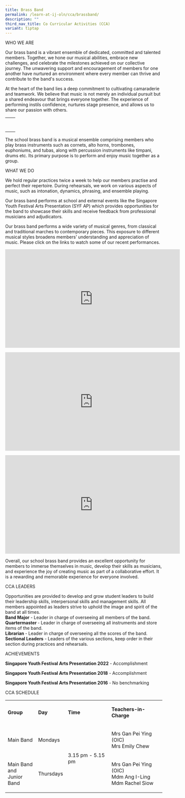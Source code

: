 ```yaml
---
title: Brass Band
permalink: /learn-at-ij-oln/cca/brassband/
description: ""
third_nav_title: Co Curricular Activities (CCA)
variant: tiptap
---
```

<p>WHO WE ARE</p><p>Our brass band is a vibrant ensemble of dedicated, committed and talented members. Together, we hone our musical abilities, embrace new challenges, and celebrate the milestones achieved on our collective journey. The unwavering support and encouragement of members for one another have nurtured an environment where every member can thrive and contribute to the band's success.</p><p>At the heart of the band lies a deep commitment to cultivating camaraderie and teamwork. We believe that music is not merely an individual pursuit but a shared endeavour that brings everyone together. The experience of performing instils confidence, nurtures stage presence, and allows us to share our passion with others.</p><table><tbody><tr><td rowspan="1" colspan="1"><p></p></td><td rowspan="1" colspan="1"><p></p></td></tr><tr><td rowspan="1" colspan="1"><p></p></td><td rowspan="1" colspan="1"><p></p></td></tr></tbody></table><p>The school brass band is a musical ensemble comprising members who play brass instruments such as cornets, alto horns, trombones, euphoniums, and tubas, along with percussion instruments like timpani, drums etc. Its primary purpose is to perform and enjoy music together as a group.</p><p>WHAT WE DO</p><p>We hold regular practices twice a week to help our members practise and perfect their repertoire. During rehearsals, we work on various aspects of music, such as intonation, dynamics, phrasing, and ensemble playing.</p><p>Our brass band performs at school and external events like the Singapore Youth Festival Arts Presentation (SYF AP) which provides opportunities for the band to showcase their skills and receive feedback from professional musicians and adjudicators.</p><p>Our brass band performs a wide variety of musical genres, from classical and traditional marches to contemporary pieces. This exposure to different musical styles broadens members’ understanding and appreciation of music. Please click on the links to watch some of our recent performances.</p><div class="iframe-wrapper"><iframe height="315" width="560" allowfullscreen="true" frameborder="0" src="https://www.youtube.com/embed/iMtPp8kiO4Y?si=V2Or69_lQIZ6pPtE"></iframe></div><p></p><div class="iframe-wrapper"><iframe height="315" width="560" allowfullscreen="true" frameborder="0" src="https://www.youtube.com/embed/9ZGTHdo7h2M?si=ut2VvAZsupeXKXBV"></iframe></div><p></p><div class="iframe-wrapper"><iframe height="315" width="560" allowfullscreen="true" frameborder="0" src="https://www.youtube.com/embed/lRbgYUmP7fk?si=BvfB8X8LUxJ2ZXuB"></iframe></div><p>Overall, our school brass band provides an excellent opportunity for members to immerse themselves in music, develop their skills as musicians, and experience the joy of creating music as part of a collaborative effort. It is a rewarding and memorable experience for everyone involved.</p><p>CCA LEADERS</p><p>Opportunities are provided to develop and grow student leaders to build their leadership skills, interpersonal skills and management skills. All members appointed as leaders strive to uphold the image and spirit of the band at all times. <br><strong>Band Major</strong> - Leader in charge of overseeing all members of the band.<br><strong>Quartermaster </strong>- Leader in charge of overseeing all instruments and store items of the band.<br><strong>Librarian </strong>- Leader in charge of overseeing all the scores of the band.<br><strong>Sectional Leaders</strong> - Leaders of the various sections, keep order in their section during practices and rehearsals.</p><p>ACHIEVEMENTS</p><p><strong>Singapore Youth Festival Arts Presentation 2022</strong> - Accomplishment</p><p><strong>Singapore Youth Festival Arts Presentation 2018</strong> - Accomplishment</p><p><strong>Singapore Youth Festival Arts Presentation 2016</strong> - No benchmarking</p><p>CCA SCHEDULE</p><table><tbody><tr><td rowspan="1" colspan="1"><p><strong>Group</strong></p></td><td rowspan="1" colspan="1"><p><strong>Day</strong></p></td><td rowspan="1" colspan="1"><p><strong>Time</strong></p></td><td rowspan="1" colspan="1"><p><strong>Teachers-in-Charge</strong></p></td></tr><tr><td rowspan="1" colspan="1"><p>Main Band</p></td><td rowspan="1" colspan="1"><p>Mondays</p></td><td rowspan="2" colspan="1"><p>3.15 pm - 5.15 pm</p></td><td rowspan="1" colspan="1"><p>Mrs Gan Pei Ying (OIC)<br>Mrs Emily Chew</p></td></tr><tr><td rowspan="1" colspan="1"><p>Main Band<br>and <br>Junior Band</p></td><td rowspan="1" colspan="1"><p>Thursdays</p></td><td rowspan="1" colspan="1"><p>Mrs Gan Pei Ying (OIC)<br>Mdm Ang I-Ling<br>Mdm Rachel Siow</p></td></tr></tbody></table><p></p>